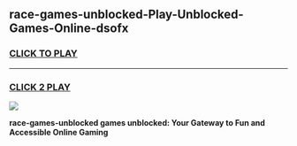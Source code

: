 
## race-games-unblocked-Play-Unblocked-Games-Online-dsofx
<h3>
<a href="https://premium76.site?title=race-games-unblocked&ref=25A">CLICK TO PLAY</a></h3>
<hr>

<h3>
<a href="https://premium76.site?title=race-games-unblocked&ref=25A">CLICK 2 PLAY</a>
  
</h3>

<a href="https://premium76.site?title=race-games-unblocked&ref=25A"><img src="https://clearcache.store/games.png"></a>


**race-games-unblocked games unblocked: Your Gateway to Fun and Accessible Online Gaming**
